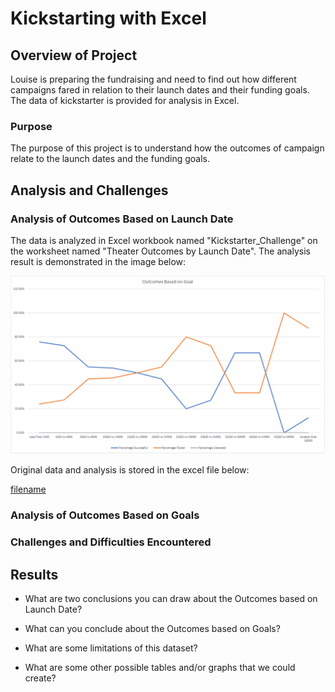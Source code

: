 # Kickstarting with Excel

## Overview of Project
Louise is preparing the fundraising and need to find out how different campaigns fared in relation to their launch dates and their funding goals. The data of kickstarter is provided for analysis in Excel.

### Purpose
The purpose of this project is to understand how the outcomes of campaign relate to the launch dates and the funding goals.

## Analysis and Challenges

### Analysis of Outcomes Based on Launch Date
The data is analyzed in Excel workbook named "Kickstarter_Challenge" on the worksheet named "Theater Outcomes by Launch Date". The analysis result is demonstrated in the image below:

![Outcomes_vs_Goals.png](resources/Outcomes_vs_Goals.png)

Original data and analysis is stored in the excel file below:

[filename](path/to/filename.xlxs)

### Analysis of Outcomes Based on Goals

### Challenges and Difficulties Encountered

## Results

- What are two conclusions you can draw about the Outcomes based on Launch Date?

- What can you conclude about the Outcomes based on Goals?

- What are some limitations of this dataset?

- What are some other possible tables and/or graphs that we could create?

